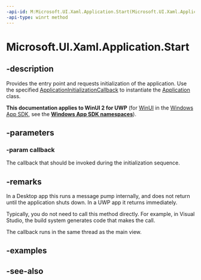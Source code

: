 ```yaml
---
-api-id: M:Microsoft.UI.Xaml.Application.Start(Microsoft.UI.Xaml.ApplicationInitializationCallback)
-api-type: winrt method
---
```


<!-- Method syntax
public void Start(Windows.UI.Xaml.ApplicationInitializationCallback callback)
-->

# Microsoft.UI.Xaml.Application.Start

## -description

Provides the entry point and requests initialization of the application. Use the specified [ApplicationInitializationCallback](applicationinitializationcallback.md) to instantiate the [Application](application.md) class.

**This documentation applies to WinUI 2 for UWP** (for [WinUI](/windows/apps/winui/winui3/) in the [Windows App SDK](/windows/apps/windows-app-sdk/), see the **[Windows App SDK namespaces](/windows/windows-app-sdk/api/winrt/)**).

## -parameters

### -param callback

The callback that should be invoked during the initialization sequence.

## -remarks

In a Desktop app this runs a message pump internally, and does not return until the application shuts down. In a UWP app it returns immediately.

Typically, you do not need to call this method directly. For example, in Visual Studio, the build system generates code that makes the call.

The callback runs in the same thread as the main view.

## -examples

## -see-also
